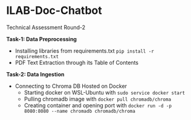 # ILAB-Doc-Chatbot
Technical Assessment Round-2


**Task-1: Data Preprocessing**
- Installing libraries from requirements.txt `pip install -r requirements.txt`
- PDF Text Extraction through its Table of Contents

**Task-2: Data Ingestion**
- Connecting to Chroma DB Hosted on Docker
    - Starting docker on WSL-Ubuntu with `sudo service docker start`
    - Pulling chromadb image with `docker pull chromadb/chroma`
    - Creating container and opening port with `docker run -d -p 8080:8080 --name chromadb chromadb/chroma`